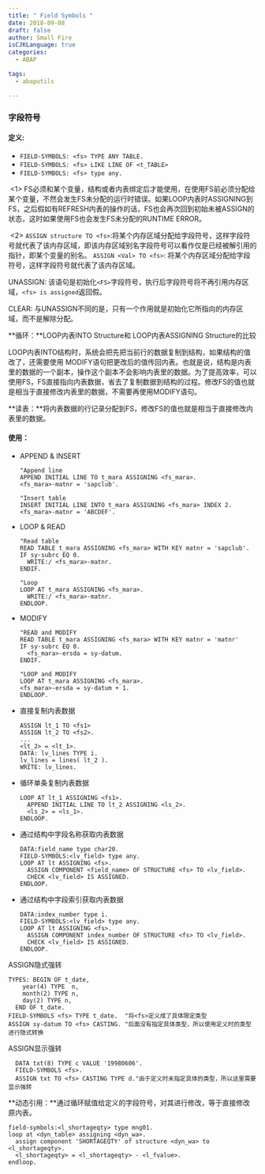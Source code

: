 ```yaml
---
title: " Field Symbols "
date: 2018-09-08
draft: false
author: Small Fire
isCJKLanguage: true
categories: 
  - ABAP

tags: 
  - abaputils

---
```




### 字段符号

#### 定义:

- `FIELD-SYMBOLS: <fs> TYPE ANY TABLE.`
- `FIELD-SYMBOLS: <fs> LIKE LINE OF <t_TABLE>`
- `FIELD-SYMBOLS: <fs> type any.`

​    <1> FS必须和某个变量，结构或者内表绑定后才能使用，在使用FS前必须分配给某个变量，不然会发生FS未分配的运行时错误。如果LOOP内表时ASSIGNING到FS，之后假如有REFRESH内表的操作的话，FS也会再次回到初始未被ASSIGN的状态，这时如果使用FS也会发生FS未分配的RUNTIME ERROR。

​	<2> `ASSIGN structure TO <fs>`:将某个内存区域分配给字段符号，这样字段符号就代表了该内存区域，即该内存区域别名字段符号可以看作仅是已经被解引用的指针，即某个变量的别名。
  `ASSIGN <Val> TO <fs>`: 将某个内存区域分配给字段符号，这样字段符号就代表了该内存区域。

UNASSIGN: 该语句是初始化`<FS>`字段符号，执行后字段符号将不再引用内存区域，`<fs> is assigned`返回假。

CLEAR: 与UNASSIGN不同的是，只有一个作用就是初始化它所指向的内存区域，而不是解除分配。

**循环：**LOOP内表INTO Structure和 LOOP内表ASSIGNING Structure的比较

​    LOOP内表INTO结构时，系统会把先把当前行的数据复制到结构，如果结构的值改了，还需要使用
MODIFY语句把更改后的值传回内表。也就是说，结构是内表里的数据的一个副本，操作这个副本不会影响内表里的数据。为了提高效率，可以使用FS，FS直接指向内表数据，省去了复制数据到结构的过程。修改FS的值也就是相当于直接修改内表里的数据，不需要再使用MODIFY语句。

**读表：**将内表数据的行记录分配到FS，修改FS的值也就是相当于直接修改内表里的数据。

#### 使用：

- APPEND & INSERT

  ```JS
  "Append line
  APPEND INITIAL LINE TO t_mara ASSIGNING <fs_mara>.
  <fs_mara>-matnr = 'sapclub'.
  
  "Insert table
  INSERT INITIAL LINE INTO t_mara ASSIGNING <fs_mara> INDEX 2.
  <fs_mara>-matnr = 'ABCDEF'.
  ```

- LOOP & READ

  ```JS
  "Read table
  READ TABLE t_mara ASSIGNING <fs_mara> WITH KEY matnr = 'sapclub'.
  IF sy-subrc EQ 0.
    WRITE:/ <fs_mara>-matnr.
  ENDIF.
  
  "Loop
  LOOP AT t_mara ASSIGNING <fs_mara>.
    WRITE:/ <fs_mara>-matnr.
  ENDLOOP.
  ```

- MODIFY

  ```JS
  "READ and MODIFY
  READ TABLE t_mara ASSIGNING <fs_mara> WITH KEY matnr = 'matnr'
  IF sy-subrc EQ 0.
    <fs_mara>-ersda = sy-datum.
  ENDIF.
  
  "LOOP and MODIFY
  LOOP AT t_mara ASSIGNING <fs_mara>.
  <fs_mara>-ersda = sy-datum + 1.
  ENDLOOP.
  ```

- 直接复制内表数据

  ```JS
  ASSIGN lt_1 TO <fs1>
  ASSIGN lt_2 TO <fs2>.
  ...
  <lt_2> = <lt_1>.
  DATA: lv_lines TYPE i.
  lv_lines = lines( lt_2 ).
  WRITE: lv_lines.
  ```

- 循环单条复制内表数据

  ```JS
  LOOP AT lt_1 ASSIGNING <fs1>.
    APPEND INITIAL LINE TO lt_2 ASSIGNING <ls_2>.
    <ls_2> = <ls_1>.
  ENDLOOP.
  ```

- 通过结构中字段名称获取内表数据

  ```JS
  DATA:field_name type char20.
  FIELD-SYMBOLS:<lv_field> type any.
  LOOP AT lt ASSIGNING <fs>.
    ASSIGN COMPONENT <field_name> OF STRUCTURE <fs> TO <lv_field>.
    CHECK <lv_field> IS ASSIGNED.
  ENDLOOP.
  ```

- 通过结构中字段索引获取内表数据

  ```JS
  DATA:index_number type i.
  FIELD-SYMBOLS:<lv_field> type any.
  LOOP AT lt ASSIGNING <fs>.
    ASSIGN COMPONENT index_number OF STRUCTURE <fs> TO <lv_field>.
    CHECK <lv_field> IS ASSIGNED.
  ENDLOOP.
  ```

ASSIGN隐式强转

```JS
TYPES: BEGIN OF t_date,
    year(4) TYPE  n,
    month(2) TYPE n,
    day(2) TYPE n,
  END OF t_date.
FIELD-SYMBOLS <fs> TYPE t_date.  "将<fs>定义成了具体限定类型
ASSIGN sy-datum TO <fs> CASTING. "后面没有指定具体类型，所以使用定义时的类型进行隐式转换
```

ASSIGN显示强转

```JS
  DATA txt(8) TYPE c VALUE '19980606'.
  FIELD-SYMBOLS <fs>.
  ASSIGN txt TO <fs> CASTING TYPE d."由于定义时未指定具体的类型，所以这里需要显示强转
```

**动态引用：**通过循环赋值给定义的字段符号，对其进行修改，等于直接修改原内表。

```JS
field-symbols:<l_shortageqty> type mng01.
loop at <dyn_table> assigning <dyn_wa>.
  assign component 'SHORTAGEQTY' of structure <dyn_wa> to <l_shortageqty>.
  <l_shortageqty> = <l_shortageqty> - <l_fvalue>.
endloop.
```




